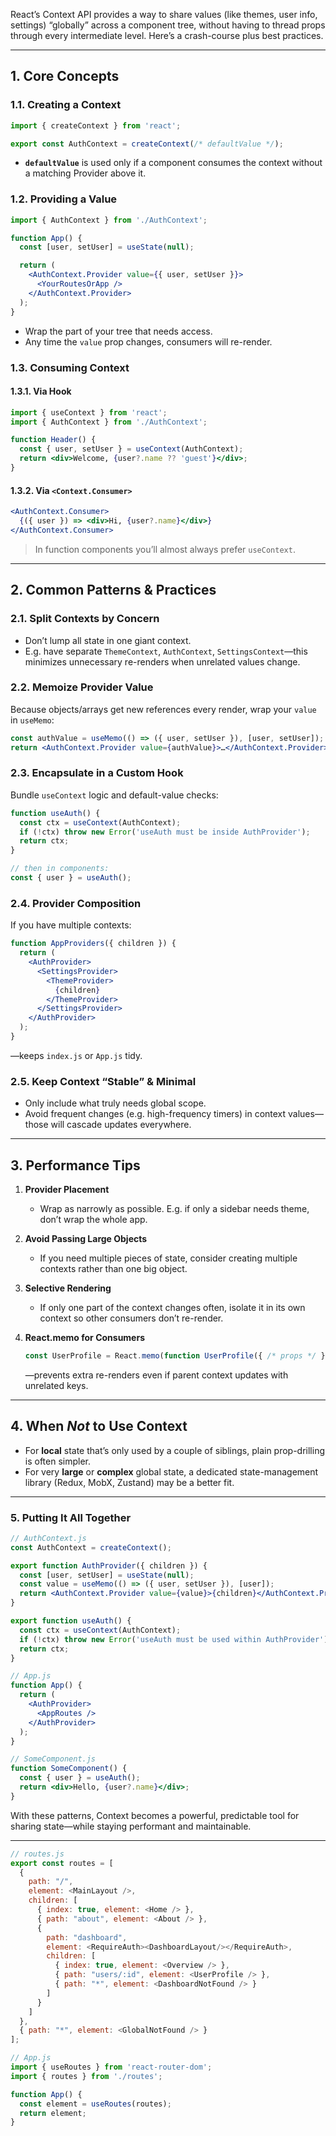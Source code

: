React’s Context API provides a way to share values (like themes, user info, settings) “globally” across a component tree, without having to thread props through every intermediate level. Here’s a crash-course plus best practices.

---

## 1. Core Concepts

### 1.1. Creating a Context

```jsx
import { createContext } from 'react';

export const AuthContext = createContext(/* defaultValue */);
```

* **`defaultValue`** is used only if a component consumes the context without a matching Provider above it.

### 1.2. Providing a Value

```jsx
import { AuthContext } from './AuthContext';

function App() {
  const [user, setUser] = useState(null);

  return (
    <AuthContext.Provider value={{ user, setUser }}>
      <YourRoutesOrApp />
    </AuthContext.Provider>
  );
}
```

* Wrap the part of your tree that needs access.
* Any time the `value` prop changes, consumers will re-render.

### 1.3. Consuming Context

#### 1.3.1. Via Hook

```jsx
import { useContext } from 'react';
import { AuthContext } from './AuthContext';

function Header() {
  const { user, setUser } = useContext(AuthContext);
  return <div>Welcome, {user?.name ?? 'guest'}</div>;
}
```

#### 1.3.2. Via `<Context.Consumer>`

```jsx
<AuthContext.Consumer>
  {({ user }) => <div>Hi, {user?.name}</div>}
</AuthContext.Consumer>
```

> In function components you’ll almost always prefer `useContext`.

---

## 2. Common Patterns & Practices

### 2.1. Split Contexts by Concern

* Don’t lump all state in one giant context.
* E.g. have separate `ThemeContext`, `AuthContext`, `SettingsContext`—this minimizes unnecessary re-renders when unrelated values change.

### 2.2. Memoize Provider Value

Because objects/arrays get new references every render, wrap your `value` in `useMemo`:

```jsx
const authValue = useMemo(() => ({ user, setUser }), [user, setUser]);
return <AuthContext.Provider value={authValue}>…</AuthContext.Provider>;
```

### 2.3. Encapsulate in a Custom Hook

Bundle `useContext` logic and default-value checks:

```jsx
function useAuth() {
  const ctx = useContext(AuthContext);
  if (!ctx) throw new Error('useAuth must be inside AuthProvider');
  return ctx;
}

// then in components:
const { user } = useAuth();
```

### 2.4. Provider Composition

If you have multiple contexts:

```jsx
function AppProviders({ children }) {
  return (
    <AuthProvider>
      <SettingsProvider>
        <ThemeProvider>
          {children}
        </ThemeProvider>
      </SettingsProvider>
    </AuthProvider>
  );
}
```

—keeps `index.js` or `App.js` tidy.

### 2.5. Keep Context “Stable” & Minimal

* Only include what truly needs global scope.
* Avoid frequent changes (e.g. high-frequency timers) in context values—those will cascade updates everywhere.

---

## 3. Performance Tips

1. **Provider Placement**

   * Wrap as narrowly as possible. E.g. if only a sidebar needs theme, don’t wrap the whole app.

2. **Avoid Passing Large Objects**

   * If you need multiple pieces of state, consider creating multiple contexts rather than one big object.

3. **Selective Rendering**

   * If only one part of the context changes often, isolate it in its own context so other consumers don’t re-render.

4. **React.memo for Consumers**

   ```jsx
   const UserProfile = React.memo(function UserProfile({ /* props */ }) { … });
   ```

   —prevents extra re-renders even if parent context updates with unrelated keys.

---

## 4. When *Not* to Use Context

* For **local** state that’s only used by a couple of siblings, plain prop-drilling is often simpler.
* For very **large** or **complex** global state, a dedicated state-management library (Redux, MobX, Zustand) may be a better fit.

---

### 5. Putting It All Together

```jsx
// AuthContext.js
const AuthContext = createContext();

export function AuthProvider({ children }) {
  const [user, setUser] = useState(null);
  const value = useMemo(() => ({ user, setUser }), [user]);
  return <AuthContext.Provider value={value}>{children}</AuthContext.Provider>;
}

export function useAuth() {
  const ctx = useContext(AuthContext);
  if (!ctx) throw new Error('useAuth must be used within AuthProvider');
  return ctx;
}

// App.js
function App() {
  return (
    <AuthProvider>
      <AppRoutes />
    </AuthProvider>
  );
}

// SomeComponent.js
function SomeComponent() {
  const { user } = useAuth();
  return <div>Hello, {user?.name}</div>;
}
```

With these patterns, Context becomes a powerful, predictable tool for sharing state—while staying performant and maintainable.

---

```js
// routes.js
export const routes = [
  {
    path: "/",
    element: <MainLayout />,
    children: [
      { index: true, element: <Home /> },
      { path: "about", element: <About /> },
      {
        path: "dashboard",
        element: <RequireAuth><DashboardLayout/></RequireAuth>,
        children: [
          { index: true, element: <Overview /> },
          { path: "users/:id", element: <UserProfile /> },
          { path: "*", element: <DashboardNotFound /> }
        ]
      }
    ]
  },
  { path: "*", element: <GlobalNotFound /> }
];

// App.js
import { useRoutes } from 'react-router-dom';
import { routes } from './routes';

function App() {
  const element = useRoutes(routes);
  return element;
}

```